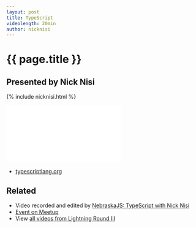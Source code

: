 ```yaml
---
layout: post
title: TypeScript
videolength: 20min
author: nicknisi
---
```


# {{ page.title }}

## Presented by Nick Nisi

{% include nicknisi.html %}

<div class="fluid-width-video-wrapper"><iframe src="//www.youtube.com/embed/nLCedy68Qf4" frameborder="0" allowfullscreen></iframe></div>

* [typescriptlang.org](http://www.typescriptlang.org/)

## Related

* Video recorded and edited by [NebraskaJS: TypeScript with Nick Nisi](http://www.youtube.com/watch?v=nLCedy68Qf4)
* [Event on Meetup](http://www.meetup.com/nebraskajs/events/205949422/)
* View [all videos from Lightning Round III](https://www.youtube.com/playlist?list=PLCCU6TIglvLFFMmgtEU4CVKgAFMYovt9X)